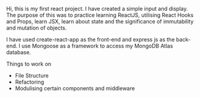 Hi, this is my first react project. I have created a simple input and display.
The purpose of this was to practice learning ReactJS, utilising React Hooks and Props, learn JSX, learn about state and the significance of immutability and mutation of objects.

I have used create-react-app as the front-end and express js as the back-end. I use Mongoose as a framework to access my MongoDB Atlas database.

Things to work on
  - File Structure
  - Refactoring
  - Modulising certain components and middleware
